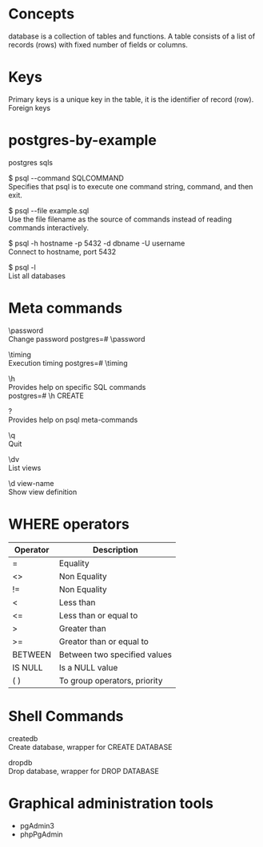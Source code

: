 # Concepts

database is a collection of tables and functions. A table consists of 
a list of records (rows) with fixed number of fields or columns.

# Keys
Primary keys is a unique key in the table, it is the identifier of record (row).  
Foreign keys 

# postgres-by-example
postgres sqls

$ psql --command  SQLCOMMAND  
Specifies that psql is to execute one command string, command, and then exit.

$ psql --file example.sql  
Use the file filename as the source of commands instead of reading commands interactively.

$ psql -h hostname -p 5432 -d dbname -U username  
  Connect to hostname, port 5432

$ psql -l  
  List all databases

# Meta commands

\password  
  Change password
  postgres=# \password  

\timing  
  Execution timing
  postgres=# \timing  

\h  
  Provides help on specific SQL commands  
  postgres=# \h CREATE

\?  
  Provides help on psql meta-commands

\q  
  Quit

\dv  
  List views

\d view-name  
  Show view definition

# WHERE operators

| Operator | Description                  |
|----------|------------------------------|
| =        | Equality                     |
| <>       | Non Equality                 |
| !=       | Non Equality                 |
| <        | Less than                    |
| <=       | Less than or equal to        |
| >        | Greater than                 |
| >=       | Greator than or equal to     |
| BETWEEN  | Between two specified values |
| IS NULL  | Is a NULL value              |
| ( )      | To group operators, priority |

# Shell Commands

createdb  
  Create database, wrapper for CREATE DATABASE  

dropdb  
  Drop database, wrapper for DROP DATABASE  

# Graphical administration tools

- pgAdmin3
- phpPgAdmin
